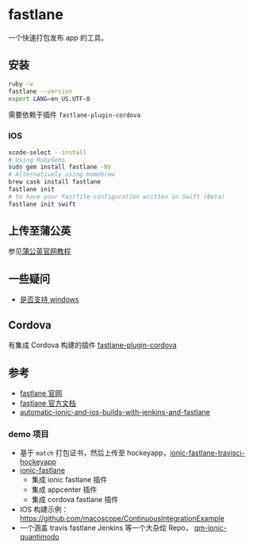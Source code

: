 # fastlane

一个快速打包发布 app 的工具。

## 安装

```bash
ruby -v
fastlane --version
export LANG=en_US.UTF-8
```

需要依赖于插件 `fastlane-plugin-cordova`


### IOS

```bash
xcode-select --install
# Using RubyGems
sudo gem install fastlane -NV
# Alternatively using Homebrew
brew cask install fastlane
fastlane init
# to have your Fastfile configuration written in Swift (Beta)
fastlane init swift
```

## 上传至蒲公英

参见[蒲公英官网教程](https://www.pgyer.com/doc/view/fastlane)

## 一些疑问

* [是否支持 windows](https://github.com/fastlane/fastlane/issues/3594)

## Cordova

有集成 Cordova 构建的插件 [fastlane-plugin-cordova](https://github.com/bamlab/fastlane-plugin-cordova)

## 参考

* [fastlane 官网](https://fastlane.tools/)
* [fastlane 官方文档](https://docs.fastlane.tools/)
* [automatic-ionic-and-ios-builds-with-jenkins-and-fastlane](https://www.3pillarglobal.com/insights/automatic-ionic-and-ios-builds-with-jenkins-and-f)

### demo 项目

* 基于 `match` 打包证书，然后上传至 hockeyapp，[ionic-fastlane-travisci-hockeyapp](https://github.com/tim-hoffmann/ionic-fastlane-travisci-hockeyapp)
* [ionic-fastlane](https://github.com/janpio/ionic-fastlane)
  * 集成 ionic fastlane 插件
  * 集成 appcenter 插件
  * 集成 cordova fastlane 插件
* IOS 构建示例： https://github.com/macoscope/ContinuousIntegrationExample
* 一个涵盖 travis fastlane Jenkins 等一个大杂烩 Repo， [qm-ionic-quantimodo](https://github.com/mikepsinn/qm-ionic-quantimodo/blob/master/fastlane/Fastfile)